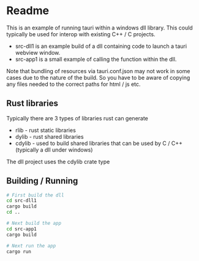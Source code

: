 # Readme

This is an example of running tauri within a windows dll library.
This could typically be used for interop with existing C++ / C projects.

  * src-dll1 is an example build of a dll containing code to launch a tauri webview window.
  * src-app1 is a small example of calling the function within the dll.

Note that bundling of resources via tauri.conf.json may not work in some cases due to the nature of the build.
So you have to be aware of copying any files needed to the correct paths for html / js etc.

## Rust libraries

Typically there are 3 types of libraries rust can generate

  * rlib - rust static libraries
  * dylib - rust shared libraries
  * cdylib - used to build shared libraries that can be used by C / C++ (typically a dll under windows)

The dll project uses the cdylib crate type

## Building / Running

``` bash
# First build the dll
cd src-dll1
cargo build
cd ..

# Next build the app
cd src-app1
cargo build

# Next run the app
cargo run
```
